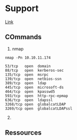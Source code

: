 # Support

[Link](https://app.hackthebox.com/machines/484)

## COmmands

1. nmap

```
nmap -Pn 10.10.11.174

53/tcp   open  domain
88/tcp   open  kerberos-sec
135/tcp  open  msrpc
139/tcp  open  netbios-ssn
389/tcp  open  ldap
445/tcp  open  microsoft-ds
464/tcp  open  kpasswd5
593/tcp  open  http-rpc-epmap
636/tcp  open  ldapssl
3268/tcp open  globalcatLDAP
3269/tcp open  globalcatLDAPssl
```


2. 




## Ressources

